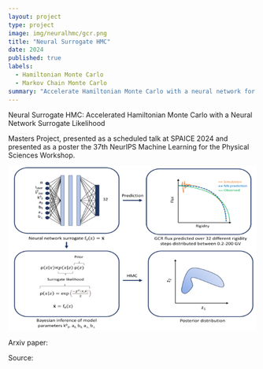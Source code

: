 ```yaml
---
layout: project
type: project
image: img/neuralhmc/gcr.png
title: "Neural Surrogate HMC"
date: 2024
published: true
labels:
  - Hamiltonian Monte Carlo
  - Markov Chain Monte Carlo
summary: "Accelerate Hamiltonian Monte Carlo with a neural network for galactic cosmic ray detection"
---
```

Neural Surrogate HMC: Accelerated Hamiltonian Monte Carlo with a Neural Network Surrogate Likelihood

Masters Project, presented as a scheduled talk at SPAICE 2024 and presented as a poster the 37th NeurIPS Machine Learning for the Physical Sciences Workshop.

<img class="img-fluid" src="../img/neuralhmc/gcr.png">

Arxiv paper: <a href="https://arxiv.org/abs/2407.20432"></a>

Source: <a href="https://arxiv.org/abs/2407.20432"></a>
